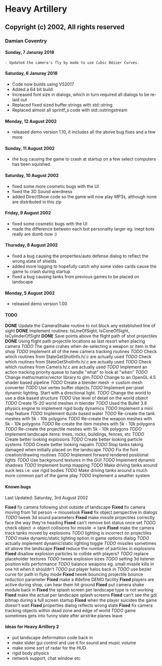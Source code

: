 # Heavy Artillery

## Copyright (c) 2002, All rights reserved

### Damian Coventry

#### Sunday, 7 Januray 2018
    - Updated the camera's fly by mode to use Cubic Bézier Curves.

#### Saturday, 6 Januray 2018
- Code now builds using VS2017
- Added a 64 bit build
- Increased font size in dialogs, which in turn required all dialogs to be re-laid out
- Replaced fixed sized buffer strings with std::string
- Replaced almost all sprintf_s code with std::ostringstream

#### Monday, 12 August 2002
- released demo version 1.10, it includes all the above bug fixes and a few more

#### Sunday, 11 August 2002
- the bug causing the game to crash at startup on a few select computers has been squished.

#### Saturday, 10 August 2002
- fixed some more cosmetic bugs with the UI
- fixed the 3D Sound wierdness
- added DirectShow code so the game will now play MP3s, although none are distributed in this zip

#### Friday, 9 August 2002
- fixed some cosmetic bugs with the UI
- made the difference between each bot personality larger eg. inept bots really are dumb now :)

#### Thursday, 8 August 2002
- fixed a bug causing the properties/auto defense dialog to reflect the wrong state of shields
- added more logging to hopefully catch why some video cards cause the game to crash during startup
- fixed a bug causing tanks from previous games to be placed on landscape

#### Monday, 5 August 2002
- released demo version 1.00

#### TODO

**DONE** Update the CameraShake routine to not block any established line of sight
**DONE** Implement routines: IsLineOfSight, IsConeOfSight, IsCylinderOfSight
**DONE** Save points above the flight path of shot projectiles
**DONE** Using flight path projectile locations as last resort when placing camera
_TODO_ The game crahes when de-selecting a weapon or item in the shop
_TODO_ Implement all of the new camera tracking routines
_TODO_ Check which routines from StateGetShotInfo.h/.c are actually used
_TODO_ Check which routines from StateGetShotInfo.h/.c are actually used
_TODO_ Check which routines from Camera.h/.c are actually used
_TODO_ Implement an action tracking priority queue to handle "what" to look at "when"
_TODO_ Change maths/matrix/vector library to glm
_TODO_ Change to an OpenGL 4.5 shader based pipeline
_TODO_ Create a blender mesh -> custom mesh converter
_TODO_ Use vertex buffer objects
_TODO_ Implement per-pixel dynamic lighting. Start with a directional light.
_TODO_ Change the world to use a disk based structure
_TODO_ Use level of detail on the world object
_TODO_ Create 15-20 world meshes in blender
_TODO_ Used the Bullet 3.8 physics engine to implement rigid body dynamics
_TODO_ Implement a mini map feature
_TODO_ Implement du/dv based water
_TODO_ Re-create the tank meshes with 5k - 10k polygons
_TODO_ Re-create the weapon meshes with 5k - 10k polygons
_TODO_ Re-create the item meshes with 5k - 10k polygons
_TODO_ Re-create the projectile meshes with 5k - 10k polygons
_TODO_ Implement landscape items: trees, rocks, buildings, fences, etc
_TODO_ Create better looking explosions
_TODO_ Create better looking particle systems
_TODO_ Create better looking napalm
_TODO_ Stop tanks taking damaged when initially placed on the landscape
_TODO_ Fix the font creation/drawing routines
_TODO_ Implement forward rendered positional lights
_TODO_ Use background textures in the GUI
_TODO_ Implement dynamic shadows
_TODO_ Implement bump mapping
_TODO_ Make driving tanks around suck less i.e. use rigid bodies
_TODO_ Make driving tanks around a much more common part of the game play
_TODO_ Implement a weather system

#### Known bugs

Last Updated: Saturday, 3rd August 2002

**Fixed** fix camera following shot outside of landscape
**Fixed** fix camera moving from 1st person -> mouselook
**Fixed** fix object perspective in dialogs
_TODO_ tweek 3d sound parameters
**Fixed** make missile projectiles correctly face the way they're heading
**Fixed** can't remove bot status once set
_TODO_ check object -> object collisions for missile -> tank
**Fixed** make the camera track tanks moved by explosions
_TODO_ lighting is incorrect on projectiles
_TODO_ make dynamic/static lighting option in game options dialog
_TODO_ actually implement dynamic/static lighting toggle
_TODO_ missiles sometimes sit above the landscape
**Fixed** reduce the number of particles in explosions
**Fixed** disallow explosion particles to collide with players?
_TODO_ replace placeholder textures
_TODO_ tweek explosion sizes
_TODO_ setting 3d listener position kills performance
_TODO_ balance weapons eg. small missile kills in one hit when it shouldn't
_TODO_ put player halos back in
_TODO_ use bezier curve for path in flyby mode
**Fixed** tweek bouncing projectile bounce reduction parameter
**Fixed** make a #define DEMO facility
**Fixed** players are active during shop, can hear them hit ground
**Fixed** put camera shake module back in
**Fixed** the splash screen per landscape type is not working
**Fixed** make the actual per landscape splash screens
**Fixed** can't see the gdi bitmap during a full screen startup
**Fixed** when the player suicides the game doesn't wait
**Fixed** properties dialog reflects wrong state
**Fixed** fix camera tracking objects within dead zone and edge of world
_TODO_ game sometimes gets into funny state after airstrike planes leave

#### Ideas for Heavy Artillery 2

- put landscape deformation code back in
- make slider gui control and use it for sound and music volume
- make some sort of radar for the HUD
- rigid body physics
- network support, chat window etc
